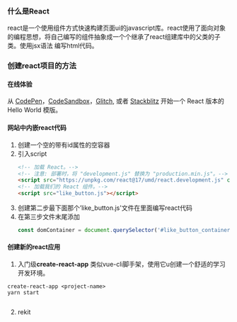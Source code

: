 ### 什么是React 
react是一个使用组件方式快速构建页面ui的javascript库。react使用了面向对象的编程思想，将自己编写的组件抽象成一个个继承了react组建库中的父类的子类。使用jsx语法 编写html代码。

### 创建react项目的方法

#### 在线体验
从 [CodePen](https://react.docschina.org/redirect-to-codepen/hello-world)，[CodeSandbox](https://codesandbox.io/s/new)，[Glitch](https://glitch.com/edit/#!/remix/starter-react-template), 或者 [Stackblitz](https://stackblitz.com/fork/react) 开始一个 React 版本的 Hello World 模版。

#### 网站中内嵌react代码
1. 创建一个空的带有id属性的空容器
2. 引入script
	```html
	<!-- 加载 React。-->
  	<!-- 注意: 部署时，将 "development.js" 替换为 "production.min.js"。-->
  	<script src="https://unpkg.com/react@17/umd/react.development.js" crossorigin></script>  <script src="https://unpkg.com/react-dom@17/umd/react-dom.development.js" crossorigin></script>
  	<!-- 加载我们的 React 组件。-->
 	<script src="like_button.js"></script>
	```
3.  创建第二步最下面那个’like_button.js'文件在里面编写react代码
4.  在第三步文件末尾添加
	```js
	const domContainer = document.querySelector('#like_button_container');ReactDOM.render(e(LikeButton), domContainer);
	```
	
#### 创建新的react应用

1. 入门级**create-react-app** 类似vue-cli脚手架，使用它u创建一个舒适的学习开发环境。
```shell
create-react-app <project-name>
yarn start
	
```
2. rekit
